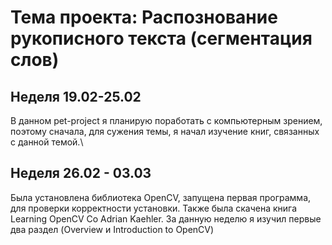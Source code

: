 # Тема проекта: Распознование рукописного текста (сегментация слов)

## Неделя 19.02-25.02
В данном pet-project я планирую поработать с компьютерным зрением, поэтому сначала, для сужения темы, я начал изучение книг, связанных с данной темой.\

## Неделя 26.02 - 03.03
Была установлена библиотека OpenCV, запущена первая программа, для проверки корректности установки. Также была скачена книга Learning OpenCV Co Adrian Kaehler. За данную неделю я изучил первые два раздел (Overview и Introduction to OpenCV)
